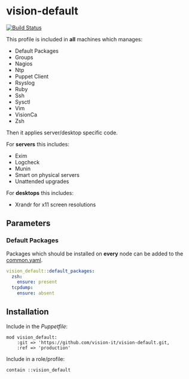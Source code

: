 # vision-default

[![Build Status](https://travis-ci.org/vision-it/vision-default.svg?branch=production)](https://travis-ci.org/vision-it/vision-default)

This profile is included in **all** machines which manages:
  * Default Packages
  * Groups
  * Nagios
  * Ntp
  * Puppet Client
  * Rsyslog
  * Ruby
  * Ssh
  * Sysctl
  * Vim
  * VisionCa
  * Zsh

Then it applies server/desktop specific code.

For **servers** this includes:
  * Exim
  * Logcheck
  * Munin
  * Smart on physical servers
  * Unattended upgrades

For **desktops** this includes:
  * Xrandr for x11 screen resolutions

## Parameters

### Default Packages
Packages which should be installed on **every** node can be added to the
[common.yaml](data/common.yaml).

```yaml
vision_default::default_packages:
  zsh:
    ensure: present
  tcpdump:
    ensure: absent
```

## Installation

Include in the *Puppetfile*:

```
mod vision_default:
    :git => 'https://github.com/vision-it/vision-default.git,
    :ref => 'production'
```

Include in a role/profile:

```puppet
contain ::vision_default
```

